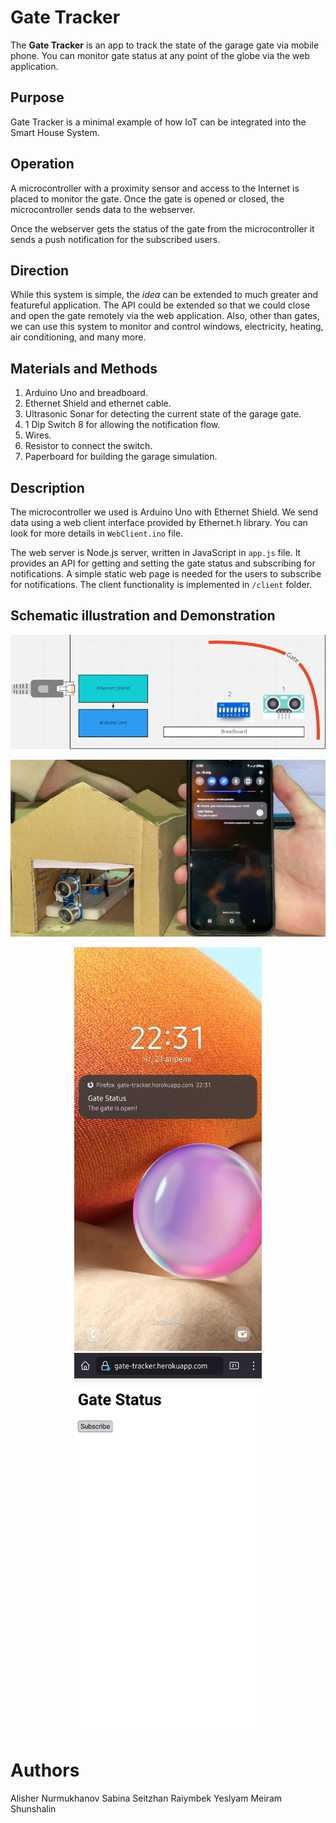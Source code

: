 # Gate Tracker

The **Gate Tracker** is an app to track the state of the garage gate via mobile phone.
You can monitor gate status at any point of the globe via the web application.

## Purpose

Gate Tracker is a minimal example of how IoT can be integrated into the Smart House System.

## Operation

A microcontroller with a proximity sensor and access to the Internet is placed 
to monitor the gate. Once the gate is opened or closed, the microcontroller sends data to 
the webserver.

Once the webserver gets the status of the gate from the microcontroller it sends a push notification
for the subscribed users.

## Direction

While this system is simple, the _idea_ can be extended to much greater and featureful 
application. 
The API could be extended so that we could close and open the gate remotely via the web application.
Also, other than gates, we can use this system to monitor and control windows, electricity, heating,
air conditioning, and many more.

## Materials and Methods
1.	Arduino Uno and breadboard. 
2.	Ethernet Shield and ethernet cable.
3.	Ultrasonic Sonar for detecting the current state of the garage gate.
4.	1 Dip Switch 8 for allowing the notification flow.
5.	Wires.
6.	Resistor to connect the switch.
7.	Paperboard for building the garage simulation.

## Description

The microcontroller we used is Arduino Uno with Ethernet Shield. We send data using a web client interface
provided by Ethernet.h library. You can look for more details in `WebClient.ino` file. 

The web server is Node.js server, written in JavaScript in `app.js` file. It provides an API for getting and setting the
gate status and subscribing for notifications. A simple static web page is needed for the users to subscribe 
for notifications. The client functionality is implemented in `/client` folder.

## Schematic illustration and Demonstration
<p align="center">
  <img src="/img/schematic.jpg" />
</p>

<p align="center" >
  <img src="/img/demonstration.jpg" />
</p>
<p align="center">
  <img src="/img/notification.jpg" width="300"/>
  <img src="/img/client.jpg" width="300"/>
</p>

# Authors
Alisher Nurmukhanov
Sabina Seitzhan
Raiymbek Yeslyam
Meiram Shunshalin

